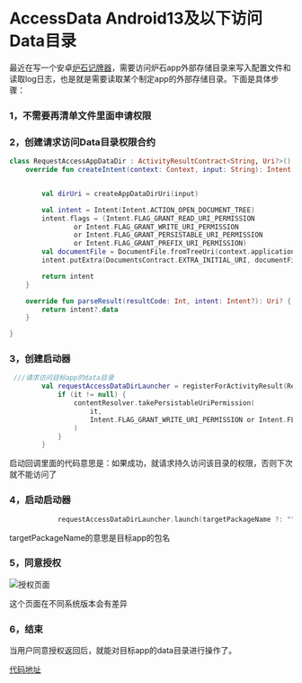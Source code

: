 # AccessData Android13及以下访问Data目录

最近在写一个安卓[炉石记牌器](https://github.com/keluokeda/hs_tracker)，需要访问炉石app外部存储目录来写入配置文件和读取log日志，也是就是需要读取某个制定app的外部存储目录。下面是具体步骤：
### 1，不需要再清单文件里面申请权限

### 2，创建请求访问Data目录权限合约
```kotlin
class RequestAccessAppDataDir : ActivityResultContract<String, Uri?>() {
    override fun createIntent(context: Context, input: String): Intent {


        val dirUri = createAppDataDirUri(input)

        val intent = Intent(Intent.ACTION_OPEN_DOCUMENT_TREE)
        intent.flags = (Intent.FLAG_GRANT_READ_URI_PERMISSION
                or Intent.FLAG_GRANT_WRITE_URI_PERMISSION
                or Intent.FLAG_GRANT_PERSISTABLE_URI_PERMISSION
                or Intent.FLAG_GRANT_PREFIX_URI_PERMISSION)
        val documentFile = DocumentFile.fromTreeUri(context.applicationContext, dirUri)!!
        intent.putExtra(DocumentsContract.EXTRA_INITIAL_URI, documentFile.uri)

        return intent
    }

    override fun parseResult(resultCode: Int, intent: Intent?): Uri? {
        return intent?.data
    }

}
```

### 3，创建启动器

```kotlin
 ///请求访问目标app的data目录
        val requestAccessDataDirLauncher = registerForActivityResult(RequestAccessAppDataDir()) {
            if (it != null) {
                contentResolver.takePersistableUriPermission(
                    it,
                    Intent.FLAG_GRANT_WRITE_URI_PERMISSION or Intent.FLAG_GRANT_READ_URI_PERMISSION
                )
            }
        }
```
启动回调里面的代码意思是：如果成功，就请求持久访问该目录的权限，否则下次就不能访问了

### 4，启动启动器
```kotlin
            requestAccessDataDirLauncher.launch(targetPackageName ?: "")

```
targetPackageName的意思是目标app的包名

### 5，同意授权
![授权页面](https://upload-images.jianshu.io/upload_images/3690197-857aedf002eb2b3a.png?imageMogr2/auto-orient/strip%7CimageView2/2/w/1240)

这个页面在不同系统版本会有差异

### 6，结束
当用户同意授权返回后，就能对目标app的data目录进行操作了。

[代码地址](https://github.com/keluokeda/AccessData)
